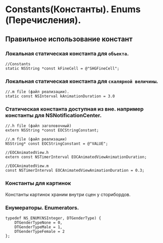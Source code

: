 Constants(Константы). Enums (Перечисления).
==

## Правильное использование констант

### Локальная статическая константа для `объекта`.
```objc
//Constants
static NSString *const kFineCell = @"SHGFineCell";
```

### Локальная статическая константа для `скалярной величины`.

```objc
//.m file (файл реализации).
static const NSInterval kAnimationDuration = 3.0
```

### Статическая константа доступная из вне. например константы для NSNotificationCenter.

```objc
//.h file (файл заголовочный)
extern NSString *const EOCStringConstant;

//.m file (файл реализации)
NSString* const EOCStringConstant = @"VALUE";
```

```objc
//EOCAnimatedView.h
extern const NSTimerInterval EOCAnimatedViewAnimationDuration;

//EOCAnimatedView.m
const NSTimerInterval EOCAnimatedViewAnimationDuration = 0.3;
```

### Константы для картинок

Константы картинок храним внутри сцен у сторибордов.

### Енумераторы. Enumerators.

```objc
typedef NS_ENUM(NSInteger, DTGenderType) {
    DTGenderTypeNone = 0,
    DTGenderTypeMale = 1,
    DTGenderTypeFemale = 2
};
```

